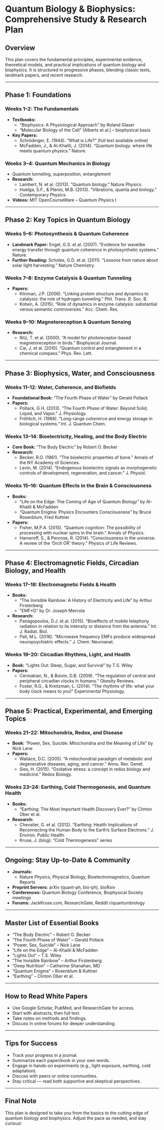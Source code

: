 # Quantum Biology & Biophysics: Comprehensive Study & Research Plan

## Overview

This plan covers the fundamental principles, experimental evidence, theoretical models, and practical implications of quantum biology and biophysics. It is structured in progressive phases, blending classic texts, landmark papers, and recent research.

---

## Phase 1: Foundations

### Weeks 1–2: The Fundamentals
- **Textbooks:**
  - “Biophysics: A Physiological Approach” by Roland Glaser
  - “Molecular Biology of the Cell” (Alberts et al.) – biophysical basis
- **Key Papers:**
  - Schrödinger, E. (1944). “What is Life?” (full text available online)
  - McFadden, J., & Al-Khalili, J. (2014). “Quantum biology: where life meets quantum physics.” Nature.

### Weeks 3–4: Quantum Mechanics in Biology
- Quantum tunneling, superposition, entanglement
- **Research:**
  - Lambert, N. et al. (2013). “Quantum biology.” Nature Physics.
  - Huelga, S.F., & Plenio, M.B. (2013). “Vibrations, quanta and biology.” Contemporary Physics.
- **Videos:** MIT OpenCourseWare – Quantum Physics I

---

## Phase 2: Key Topics in Quantum Biology

### Weeks 5–6: Photosynthesis & Quantum Coherence
- **Landmark Paper:** Engel, G.S. et al. (2007). “Evidence for wavelike energy transfer through quantum coherence in photosynthetic systems.” Nature.
- **Further Reading:** Scholes, G.D. et al. (2011). “Lessons from nature about solar light harvesting.” Nature Chemistry.

### Weeks 7–8: Enzyme Catalysis & Quantum Tunneling
- **Papers:**
  - Klinman, J.P. (2006). “Linking protein structure and dynamics to catalysis: the role of hydrogen tunneling.” Phil. Trans. R. Soc. B.
  - Kohen, A. (2015). “Role of dynamics in enzyme catalysis: substantial versus semantic controversies.” Acc. Chem. Res.

### Weeks 9–10: Magnetoreception & Quantum Sensing
- **Research:**
  - Ritz, T. et al. (2000). “A model for photoreceptor-based magnetoreception in birds.” Biophysical Journal.
  - Cai, J. et al. (2010). “Quantum control and entanglement in a chemical compass.” Phys. Rev. Lett.

---

## Phase 3: Biophysics, Water, and Consciousness

### Weeks 11–12: Water, Coherence, and Biofields
- **Foundational Book:** “The Fourth Phase of Water” by Gerald Pollack
- **Papers:**
  - Pollack, G.H. (2013). “The Fourth Phase of Water: Beyond Solid, Liquid, and Vapor.” J. Physiology.
  - Fröhlich, H. (1968). “Long-range coherence and energy storage in biological systems.” Int. J. Quantum Chem.

### Weeks 13–14: Bioelectricity, Healing, and the Body Electric
- **Core Book:** “The Body Electric” by Robert O. Becker
- **Research:**
  - Becker, R.O. (1961). “The bioelectric properties of bone.” Annals of the NY Academy of Sciences.
  - Levin, M. (2014). “Endogenous bioelectric signals as morphogenetic controls of development, regeneration, and cancer.” J. Physiol.

### Weeks 15–16: Quantum Effects in the Brain & Consciousness
- **Books:**
  - “Life on the Edge: The Coming of Age of Quantum Biology” by Al-Khalili & McFadden
  - “Quantum Enigma: Physics Encounters Consciousness” by Bruce Rosenblum, Fred Kuttner
- **Papers:**
  - Fisher, M.P.A. (2015). “Quantum cognition: The possibility of processing with nuclear spins in the brain.” Annals of Physics.
  - Hameroff, S., & Penrose, R. (2014). “Consciousness in the universe: A review of the ‘Orch OR’ theory.” Physics of Life Reviews.

---

## Phase 4: Electromagnetic Fields, Circadian Biology, and Health

### Weeks 17–18: Electromagnetic Fields & Health
- **Books:**
  - “The Invisible Rainbow: A History of Electricity and Life” by Arthur Firstenberg
  - “EMF*D” by Dr. Joseph Mercola
- **Research:**
  - Panagopoulos, D.J. et al. (2015). “Bioeffects of mobile telephony radiation in relation to its intensity or distance from the antenna.” Int. J. Radiat. Biol.
  - Pall, M.L. (2016). “Microwave frequency EMFs produce widespread neuropsychiatric effects.” J. Chem. Neuroanat.

### Weeks 19–20: Circadian Rhythms, Light, and Health
- **Book:** “Lights Out: Sleep, Sugar, and Survival” by T.S. Wiley
- **Papers:**
  - Cermakian, N., & Boivin, D.B. (2009). “The regulation of central and peripheral circadian clocks in humans.” Obesity Reviews.
  - Foster, R.G., & Kreitzman, L. (2014). “The rhythms of life: what your body clock means to you!” Experimental Physiology.

---

## Phase 5: Practical, Experimental, and Emerging Topics

### Weeks 21–22: Mitochondria, Redox, and Disease
- **Book:** “Power, Sex, Suicide: Mitochondria and the Meaning of Life” by Nick Lane
- **Papers:**
  - Wallace, D.C. (2005). “A mitochondrial paradigm of metabolic and degenerative diseases, aging, and cancer.” Annu. Rev. Genet.
  - Sies, H. (2015). “Oxidative stress: a concept in redox biology and medicine.” Redox Biology.

### Weeks 23–24: Earthing, Cold Thermogenesis, and Quantum Health
- **Books:**
  - “Earthing: The Most Important Health Discovery Ever?” by Clinton Ober et al.
- **Research:**
  - Chevalier, G. et al. (2012). “Earthing: Health Implications of Reconnecting the Human Body to the Earth’s Surface Electrons.” J. Environ. Public Health.
  - Kruse, J. (blog): “Cold Thermogenesis” series

---

## Ongoing: Stay Up-to-Date & Community

- **Journals:**
  - Nature Physics, Physical Biology, Bioelectromagnetics, Quantum Reports
- **Preprint Servers:** arXiv (quant-ph, bio-ph), bioRxiv
- **Conferences:** Quantum Biology Conference, Biophysical Society meetings
- **Forums:** JackKruse.com, ResearchGate, Reddit r/quantumbiology

---

## Master List of Essential Books

- “The Body Electric” – Robert O. Becker
- “The Fourth Phase of Water” – Gerald Pollack
- “Power, Sex, Suicide” – Nick Lane
- “Life on the Edge” – Al-Khalili & McFadden
- “Lights Out” – T.S. Wiley
- “The Invisible Rainbow” – Arthur Firstenberg
- “Deep Nutrition” – Catherine Shanahan, MD
- “Quantum Enigma” – Rosenblum & Kuttner
- “Earthing” – Clinton Ober et al.

---

## How to Read White Papers

- Use Google Scholar, PubMed, and ResearchGate for access.
- Start with abstracts, then full text.
- Take notes on methods and findings.
- Discuss in online forums for deeper understanding.

---

## Tips for Success

- Track your progress in a journal.
- Summarize each paper/book in your own words.
- Engage in hands-on experiments (e.g., light exposure, earthing, cold adaptation).
- Discuss with peers or online communities.
- Stay critical — read both supportive and skeptical perspectives.

---

## Final Note

This plan is designed to take you from the basics to the cutting edge of quantum biology and biophysics. Adjust the pace as needed, and stay curious!
